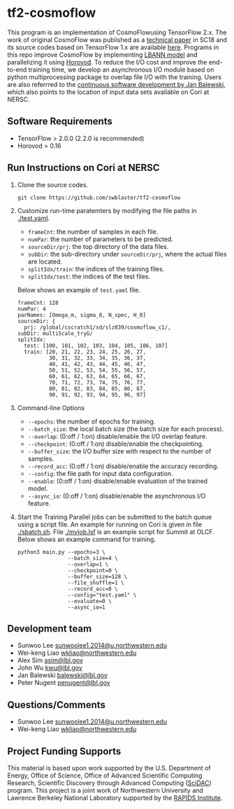 # tf2-cosmoflow
This program is an implementation of CosmoFlowusing TensorFlow 2.x.
The work of original CosmoFlow was published as a [technical paper](https://dl.acm.org/doi/10.1109/SC.2018.00068) in SC18 and its source codes based on TensorFlow 1.x are available [here](https://github.com/NERSC/CosmoFlow).
Programs in this repo improve CosmoFlow by implementing [LBANN model](https://www.osti.gov/servlets/purl/1548314) and parallelizing it using [Horovod](https://github.com/horovod/horovod#citation).
To reduce the I/O cost and improve the end-to-end training time, we develop an asynchronous I/O module based on python multiprocessing package to overlap file I/O with the training.
Users are also referrred to the [continuous software development by Jan Balewski](https://bitbucket.org/balewski/cosmoflow/src/master/), which also points to the location of input data sets available on Cori at NERSC.

## Software Requirements
  * TensorFlow > 2.0.0 (2.2.0 is recommended)
  * Horovod > 0.16

## Run Instructions on Cori at NERSC
1. Clone the source codes.
   ```
   git clone https://github.com/swblaster/tf2-cosmoflow
   ```

2. Customize run-time paratemters by modifying the file paths in [./test.yaml](test.yaml).
   * `frameCnt`: the number of samples in each file.
   * `numPar`: the number of parameters to be predicted.
   * `sourceDir/prj`: the top directory of the data files.
   * `subDir`: the sub-directory under `sourceDir/prj`, where the actual files are located.
   * `splitIdx/train`: the indices of the training files.
   * `splitIdx/test`: the indices of the test files.

   Below shows an example of `test.yaml` file.
   ```
   frameCnt: 128
   numPar: 4
   parNames: [Omega_m, sigma_8, N_spec, H_0]
   sourceDir: {
     prj: /global/cscratch1/sd/slz839/cosmoflow_c1/,
   subDir: multiScale_tryG/
   splitIdx:
     test: [100, 101, 102, 103, 104, 105, 106, 107]
     train: [20, 21, 22, 23, 24, 25, 26, 27,
             30, 31, 32, 33, 34, 35, 36, 37,
             40, 41, 42, 43, 44, 45, 46, 47,
             50, 51, 52, 53, 54, 55, 56, 57,
             60, 61, 62, 63, 64, 65, 66, 67,
             70, 71, 72, 73, 74, 75, 76, 77,
             80, 81, 82, 83, 84, 85, 86, 87,
             90, 91, 92, 93, 94, 95, 96, 97]
   ```

3. Command-line Options
   * `--epochs`: the number of epochs for training.
   * `--batch_size`: the local batch size (the batch size for each process).
   * `--overlap`: (0:off / 1:on) disable/enable the I/O overlap feature.
   * `--checkpoint`: (0:off / 1:on) disable/enable the checkpointing.
   * `--buffer_size`: the I/O buffer size with respect to the number of samples.
   * `--record_acc`: (0:off / 1:on) disable/enable the accuracy recording.
   * `--config`: the file path for input data configuration.
   * `--enable`: (0:off / 1:on) disable/enable evaluation of the trained model.
   * `--async_io`: (0:off / 1:on) disable/enable the asynchronous I/O feature.

4. Start the Training
   Parallel jobs can be submitted to the batch queue using a script file.
   An example for running on Cori is given in file [./sbatch.sh](sbatch.sh).
   File [./myjob.lsf](myjob.lsf) is an example script for Summit at OLCF.
   Below shows an example command for training.
   ```
   python3 main.py --epochs=3 \
                   --batch_size=4 \
                   --overlap=1 \
                   --checkpoint=0 \
                   --buffer_size=128 \
                   --file_shuffle=1 \
                   --record_acc=0 \
                   --config="test.yaml" \
                   --evaluate=0 \
                   --async_io=1
   ```

## Development team
  * Sunwoo Lee <sunwoolee1.2014@u.northwestern.edu>
  * Wei-keng Liao <wkliao@northwestern.edu>
  * Alex Sim <asim@lbl.gov>
  * John Wu <kwu@lbl.gov>
  * Jan Balewski <balewski@lbl.gov>
  * Peter Nugent <penugent@lbl.gov>

## Questions/Comments
  * Sunwoo Lee <sunwoolee1.2014@u.northwestern.edu>
  * Wei-keng Liao <wkliao@northwestern.edu>

## Project Funding Supports
This material is based upon work supported by the U.S. Department of Energy, Office of Science, Office of Advanced Scientific Computing Research, Scientific Discovery through Advanced Computing ([SciDAC](https://www.scidac.gov)) program. This project is a joint work of Northwestern University and Lawrence Berkeley National Laboratory supported by the [RAPIDS Institute](https://rapids.lbl.gov).
